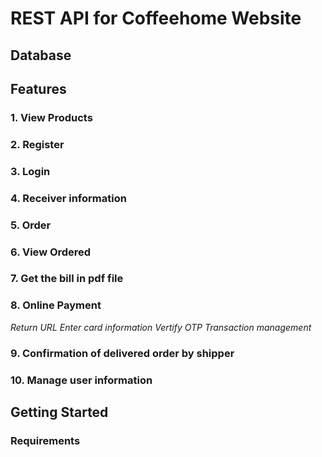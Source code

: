 # REST API for Coffeehome Website

## Database

## Features

### 1. View Products

### 2. Register

### 3. Login

### 4. Receiver information

### 5. Order

### 6. View Ordered

### 7. Get the bill in pdf file

### 8. Online Payment

*Return URL*
*Enter card information*
*Vertify OTP*
*Transaction management*

### 9. Confirmation of delivered order by shipper

### 10. Manage user information

## Getting Started

### Requirements
